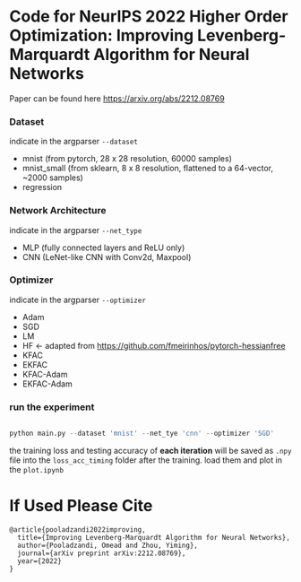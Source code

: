 # Code for NeurIPS 2022 Higher Order Optimization: Improving Levenberg-Marquardt Algorithm for Neural Networks

Paper can be found here  https://arxiv.org/abs/2212.08769
### Dataset

indicate in the argparser `--dataset`

* mnist (from pytorch, 28 x 28 resolution, 60000 samples)
* mnist_small (from sklearn, 8 x 8 resolution, flattened to a 64-vector, ~2000 samples)
* regression 

### Network Architecture

indicate in the argparser `--net_type`

* MLP (fully connected layers and ReLU only) 
* CNN (LeNet-like CNN with Conv2d, Maxpool)

### Optimizer

indicate in the argparser `--optimizer`

* Adam
* SGD
* LM
* HF <- adapted from https://github.com/fmeirinhos/pytorch-hessianfree
* KFAC
* EKFAC
* KFAC-Adam
* EKFAC-Adam

### run the experiment

```python

python main.py --dataset 'mnist' --net_tye 'cnn' --optimizer 'SGD'

```

the training loss and testing accuracy of **each iteration** will be saved as `.npy` file into the `loss_acc_timing` folder after the training. load them and plot in the `plot.ipynb`


# If Used Please Cite 
```
@article{pooladzandi2022improving,
  title={Improving Levenberg-Marquardt Algorithm for Neural Networks},
  author={Pooladzandi, Omead and Zhou, Yiming},
  journal={arXiv preprint arXiv:2212.08769},
  year={2022}
}
```
